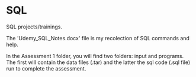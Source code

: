# SQL
SQL projects/trainings.

The 'Udemy_SQL_Notes.docx' file is my recolection of SQL commands and help. 

In the Assessment 1 folder, you will find two folders: input and programs. The first will contain the data files (.tar) and the latter the sql code (.sql file) run to complete the assessment.

